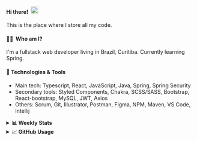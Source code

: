 #### Hi there!&nbsp;&nbsp;<img src="https://media.giphy.com/media/hvRJCLFzcasrR4ia7z/giphy.gif" width="20px">
This is the place where I store all my code.

#### 👨‍💻 &nbsp;Who am I?
I'm a fullstack web developer living in Brazil, Curitiba. Currently learning Spring.

#### 🔧&nbsp;Technologies & Tools
- Main tech: Typescript, React, JavaScript, Java, Spring, Spring Security </br>
- Secondary tools: Styled Components, Chakra, SCSS/SASS, Bootstrap, React-bootstrap, MySQL, JWT, Axios </br>
- Others: Scrum, Git, Illustrator, Postman, Figma, NPM, Maven, VS Code, Intellij </br> 


<details>
  <summary><b> 📊&nbsp;Weekly Stats</b></summary>
<!--START_SECTION:waka-->

```text
TypeScript       22 hrs 59 mins  ████████████▓░░░░░░░░░░░░   51.06 %
Java             10 hrs 2 mins   █████▓░░░░░░░░░░░░░░░░░░░   22.28 %
JavaScript       6 hrs 15 mins   ███▒░░░░░░░░░░░░░░░░░░░░░   13.88 %
Text             1 hr 59 mins    █░░░░░░░░░░░░░░░░░░░░░░░░   04.43 %
HTML             1 hr 2 mins     ▓░░░░░░░░░░░░░░░░░░░░░░░░   02.30 %
CSS              43 mins         ▒░░░░░░░░░░░░░░░░░░░░░░░░   01.61 %
```

<!--END_SECTION:waka-->
</details>

<details>
  <summary>&#x1f4c8;<b> GitHub Usage</b></summary>
  
[![Top Langs](https://github-readme-stats.vercel.app/api/top-langs/?username=gxlpes&&langs_count=9&layout=compact)](https://github.com/anuraghazra/github-readme-stats)

</details>
